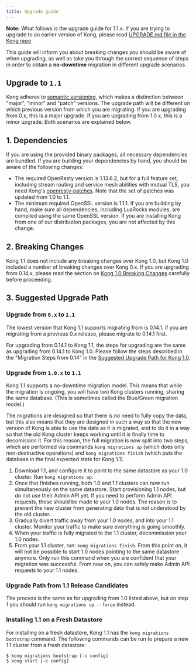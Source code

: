 ```yaml
---
title: Upgrade guide
---
```


<div class="alert alert-warning">
  <strong>Note:</strong> What follows is the upgrade guide for 1.1.x.
  If you are trying to upgrade to an earlier version of Kong, please read
  <a href="https://github.com/Kong/kong/blob/master/UPGRADE.md">UPGRADE.md file in the Kong repo</a>
</div>

This guide will inform you about breaking changes you should be aware of
when upgrading, as well as take you through the correct sequence of steps
in order to obtain a **no-downtime** migration in different upgrade
scenarios.

## Upgrade to `1.1`

Kong adheres to [semantic versioning](https://semver.org/), which makes a
distinction between "major", "minor" and "patch" versions. The upgrade path
will be different on which previous version from which you are migrating.
If you are upgrading from 0.x, this is a major upgrade. If you are
upgrading from 1.0.x, this is a minor upgrade. Both scenarios are
explained below.

## 1. Dependencies

If you are using the provided binary packages, all necessary dependencies
are bundled. If you are building your dependencies by hand, you should
be aware of the following changes:

- The required OpenResty version is 1.13.6.2, but for a full feature set,
  including stream routing and service mesh abilities with mutual TLS, you need
  Kong's [openresty-patches](https://github.com/kong/openresty-patches).
  Note that the set of patches was updated from 1.0 to 1.1.
- The minimum required OpenSSL version is 1.1.1. If you are building by hand,
  make sure all dependencies, including LuaRocks modules, are compiled using
  the same OpenSSL version. If you are installing Kong from one of our
  distribution packages, you are not affected by this change.

## 2. Breaking Changes

Kong 1.1 does not include any breaking changes over Kong 1.0, but Kong 1.0
included a number of breaking changes over Kong 0.x. If you are upgrading
from 0.14,x, please read the section on
[Kong 1.0 Breaking Changes](#kong-1-0-breaking-changes) carefully before
proceeding.

## 3. Suggested Upgrade Path

### Upgrade from `0.x` to `1.1`

The lowest version that Kong 1.1 supports migrating from is 0.14.1. if you
are migrating from a previous 0.x release, please migrate to 0.14.1 first.

For upgrading from 0.14.1 to Kong 1.1, the steps for upgrading are the same as
upgrading from 0.14.1 to Kong 1.0. Please follow the steps described in the
"Migration Steps from 0.14" in the [Suggested Upgrade Path for Kong
1.0](#kong-1-0-upgrade-path).

### Upgrade from `1.0.x` to `1.1`

Kong 1.1 supports a no-downtime migration model. This means that while the
migration is ongoing, you will have two Kong clusters running, sharing the
same database. (This is sometimes called the Blue/Green migration model.)

The migrations are designed so that there is no need to fully copy
the data, but this also means that they are designed in such a way so that
the new version of Kong is able to use the data as it is migrated, and to do
it in a way so that the old Kong cluster keeps working until it is finally
time to decomission it. For this reason, the full migration is now split into
two steps, which are performed via commands `kong migrations up` (which does
only non-destructive operations) and `kong migrations finish` (which puts the
database in the final expected state for Kong 1.1).

1. Download 1.1, and configure it to point to the same datastore
   as your 1.0 cluster. Run `kong migrations up`.
2. Once that finishes running, both 1.0 and 1.1 clusters can now
   run simultaneously on the same datastore. Start provisioning
   1.1 nodes, but do not use their Admin API yet. If you need to
   perform Admin API requests, these should be made to your 1.0 nodes.
   The reason is to prevent the new cluster from generating data
   that is not understood by the old cluster.
3. Gradually divert traffic away from your 1.0 nodes, and into
   your 1.1 cluster. Monitor your traffic to make sure everything
   is going smoothly.
4. When your traffic is fully migrated to the 1.1 cluster,
   decommission your 1.0 nodes.
5. From your 1.1 cluster, run: `kong migrations finish`.
   From this point on, it will not be possible to start 1.0
   nodes pointing to the same datastore anymore. Only run
   this command when you are confident that your migration
   was successful. From now on, you can safely make Admin API
   requests to your 1.1 nodes.

### Upgrade Path from 1.1 Release Candidates

The process is the same as for upgrading from 1.0 listed above, but on step 1
you should run `kong migrations up --force` instead.

### Installing 1.1 on a Fresh Datastore

For installing on a fresh datastore, Kong 1.1 has the `kong migrations
bootstrap` command. The following commands can be run to prepare a new 1.1
cluster from a fresh datastore:

```
$ kong migrations bootstrap [-c config]
$ kong start [-c config]
```
